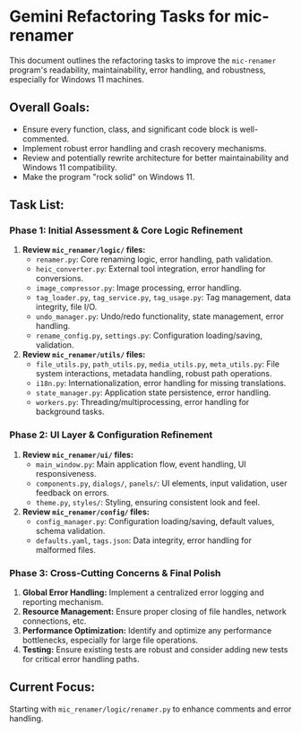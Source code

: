 # Gemini Refactoring Tasks for mic-renamer

This document outlines the refactoring tasks to improve the `mic-renamer` program's readability, maintainability, error handling, and robustness, especially for Windows 11 machines.

## Overall Goals:
- Ensure every function, class, and significant code block is well-commented.
- Implement robust error handling and crash recovery mechanisms.
- Review and potentially rewrite architecture for better maintainability and Windows 11 compatibility.
- Make the program "rock solid" on Windows 11.

## Task List:

### Phase 1: Initial Assessment & Core Logic Refinement
1.  **Review `mic_renamer/logic/` files:**
    *   `renamer.py`: Core renaming logic, error handling, path validation.
    *   `heic_converter.py`: External tool integration, error handling for conversions.
    *   `image_compressor.py`: Image processing, error handling.
    *   `tag_loader.py`, `tag_service.py`, `tag_usage.py`: Tag management, data integrity, file I/O.
    *   `undo_manager.py`: Undo/redo functionality, state management, error handling.
    *   `rename_config.py`, `settings.py`: Configuration loading/saving, validation.
2.  **Review `mic_renamer/utils/` files:**
    *   `file_utils.py`, `path_utils.py`, `media_utils.py`, `meta_utils.py`: File system interactions, metadata handling, robust path operations.
    *   `i18n.py`: Internationalization, error handling for missing translations.
    *   `state_manager.py`: Application state persistence, error handling.
    *   `workers.py`: Threading/multiprocessing, error handling for background tasks.

### Phase 2: UI Layer & Configuration Refinement
1.  **Review `mic_renamer/ui/` files:**
    *   `main_window.py`: Main application flow, event handling, UI responsiveness.
    *   `components.py`, `dialogs/`, `panels/`: UI elements, input validation, user feedback on errors.
    *   `theme.py`, `styles/`: Styling, ensuring consistent look and feel.
2.  **Review `mic_renamer/config/` files:**
    *   `config_manager.py`: Configuration loading/saving, default values, schema validation.
    *   `defaults.yaml`, `tags.json`: Data integrity, error handling for malformed files.

### Phase 3: Cross-Cutting Concerns & Final Polish
1.  **Global Error Handling:** Implement a centralized error logging and reporting mechanism.
2.  **Resource Management:** Ensure proper closing of file handles, network connections, etc.
3.  **Performance Optimization:** Identify and optimize any performance bottlenecks, especially for large file operations.
4.  **Testing:** Ensure existing tests are robust and consider adding new tests for critical error handling paths.

## Current Focus:
Starting with `mic_renamer/logic/renamer.py` to enhance comments and error handling.